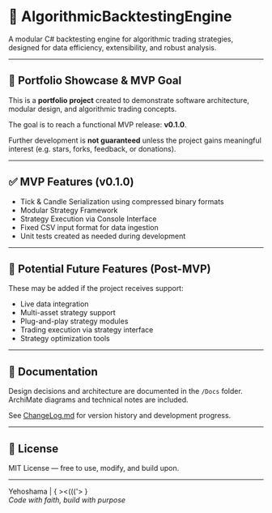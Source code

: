 # 🧠 AlgorithmicBacktestingEngine

A modular C# backtesting engine for algorithmic trading strategies, designed for data efficiency, extensibility, and robust analysis.

---

## 🚀 Portfolio Showcase & MVP Goal

This is a **portfolio project** created to demonstrate software architecture, modular design, and algorithmic trading concepts.

The goal is to reach a functional MVP release: **v0.1.0**.

Further development is **not guaranteed** unless the project gains meaningful interest (e.g. stars, forks, feedback, or donations).

---

## ✅ MVP Features (v0.1.0)

- Tick & Candle Serialization using compressed binary formats
- Modular Strategy Framework
- Strategy Execution via Console Interface
- Fixed CSV input format for data ingestion
- Unit tests created as needed during development

---

## 🧩 Potential Future Features (Post-MVP)

These may be added if the project receives support:

- Live data integration
- Multi-asset strategy support
- Plug-and-play strategy modules
- Trading execution via strategy interface
- Strategy optimization tools

---

## 📄 Documentation

Design decisions and architecture are documented in the `/Docs` folder. ArchiMate diagrams and technical notes are included.

See [ChangeLog.md](https://github.com/Yehoshama/AlgorithmicBacktestingEngine/blob/master/AlgorithmicBacktestingEngine/Docs/ChangeLog.md) for version history and development progress.

---

## 📜 License

MIT License — free to use, modify, and build upon.

---

Yehoshama | { ><((('> }  
*Code with faith, build with purpose*
